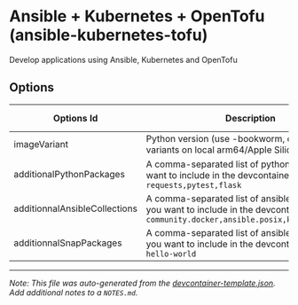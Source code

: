 
# Ansible + Kubernetes + OpenTofu (ansible-kubernetes-tofu)

Develop applications using Ansible, Kubernetes and OpenTofu

## Options

| Options Id | Description | Type | Default Value |
|-----|-----|-----|-----|
| imageVariant | Python version (use -bookworm, or -bullseye variants on local arm64/Apple Silicon): | string | 3.12-bookworm |
| additionalPythonPackages | A comma-separated list of python packages you want to include in the devcontainer. Example: `requests,pytest,flask` | string | - |
| additionnalAnsibleCollections | A comma-separated list of ansible collections you want to include in the devcontainer. Example: `community.docker,ansible.posix,kubernetes.core` | string | - |
| additionnalSnapPackages | A comma-separated list of ansible collections you want to include in the devcontainer. Example: `hello-world` | string | - |



---

_Note: This file was auto-generated from the [devcontainer-template.json](https://github.com/jhoareaumarion/devcontainers/blob/main/src/ansible-kubernetes-tofu/devcontainer-template.json).  Add additional notes to a `NOTES.md`._
